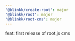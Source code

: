 ```yaml
---
'@blinkk/create-root': major
'@blinkk/root': major
'@blinkk/root-cms': major
---
```


feat: first release of root.js cms
